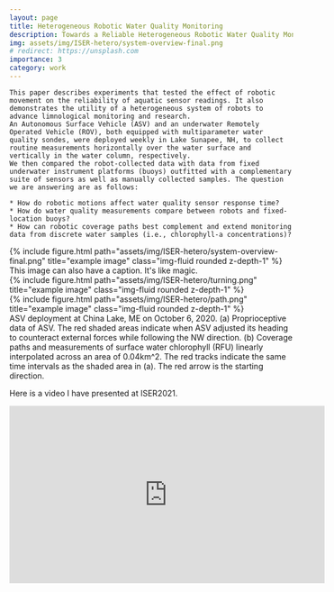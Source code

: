 ```yaml
---
layout: page
title: Heterogeneous Robotic Water Quality Monitoring 
description: Towards a Reliable Heterogeneous Robotic Water Quality Monitoring System--An Experimental Analysis
img: assets/img/ISER-hetero/system-overview-final.png
# redirect: https://unsplash.com
importance: 3
category: work
---
```



```
This paper describes experiments that tested the effect of robotic movement on the reliability of aquatic sensor readings. It also demonstrates the utility of a heterogeneous system of robots to advance limnological monitoring and research.
An Autonomous Surface Vehicle (ASV) and an underwater Remotely Operated Vehicle (ROV), both equipped with multiparameter water quality sondes, were deployed weekly in Lake Sunapee, NH, to collect routine measurements horizontally over the water surface and vertically in the water column, respectively.
We then compared the robot-collected data with data from fixed underwater instrument platforms (buoys) outfitted with a complementary suite of sensors as well as manually collected samples. The question we are answering are as follows:

* How do robotic motions affect water quality sensor response time?
* How do water quality measurements compare between robots and fixed-location buoys?
* How can robotic coverage paths best complement and extend monitoring data from discrete water samples (i.e., chlorophyll-a concentrations)?
```

<div class="row">
    <div class="col-sm mt-3 mt-md-0">
        {% include figure.html path="assets/img/ISER-hetero/system-overview-final.png" title="example image" class="img-fluid rounded z-depth-1" %}
    </div>
</div>
<div class="caption">
    This image can also have a caption. It's like magic.
</div>

<div class="row">
    <div class="col-sm mt-3 mt-md-0">
        {% include figure.html path="assets/img/ISER-hetero/turning.png" title="example image" class="img-fluid rounded z-depth-1" %}
    </div>
    <div class="col-sm mt-3 mt-md-0">
        {% include figure.html path="assets/img/ISER-hetero/path.png" title="example image" class="img-fluid rounded z-depth-1" %}
    </div>
</div>
<div class="caption">
ASV deployment at China Lake, ME on October 6, 2020. (a) Proprioceptive data of ASV. The red shaded areas indicate when ASV adjusted its heading to counteract external forces while following the NW direction. (b) Coverage paths and measurements of surface water chlorophyll (RFU) linearly interpolated across an area of 0.04km^2. The red tracks indicate the same time intervals as the shaded area in (a). The red arrow is the starting direction.
</div>

Here is a video I have presented at ISER2021.
<p style="text-align: center;">
<!-- youtube embedding -->
<iframe width="560" height="315" src="https://www.youtube.com/embed/roFfrKvQ4nw" title="YouTube video player" frameborder="0" allow="accelerometer; autoplay; clipboard-write; encrypted-media; gyroscope; picture-in-picture" allowfullscreen></iframe>
</p>